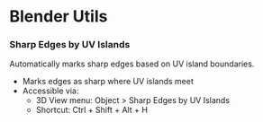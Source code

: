 # Blender Utils

### Sharp Edges by UV Islands

Automatically marks sharp edges based on UV island boundaries. 

- Marks edges as sharp where UV islands meet
- Accessible via:
  - 3D View menu: Object > Sharp Edges by UV Islands
  - Shortcut: Ctrl + Shift + Alt + H
